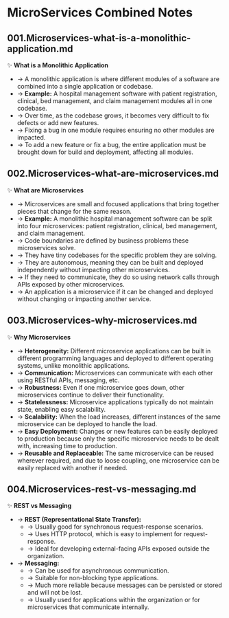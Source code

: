 # MicroServices Combined Notes

## 001.Microservices-what-is-a-monolithic-application.md
✨ **What is a Monolithic Application**
- → A monolithic application is where different modules of a software are combined into a single application or codebase.
- → **Example:** A hospital management software with patient registration, clinical, bed management, and claim management modules all in one codebase.
- → Over time, as the codebase grows, it becomes very difficult to fix defects or add new features.
- → Fixing a bug in one module requires ensuring no other modules are impacted.
- → To add a new feature or fix a bug, the entire application must be brought down for build and deployment, affecting all modules.

## 002.Microservices-what-are-microservices.md
✨ **What are Microservices**
- → Microservices are small and focused applications that bring together pieces that change for the same reason.
- → **Example:** A monolithic hospital management software can be split into four microservices: patient registration, clinical, bed management, and claim management.
- → Code boundaries are defined by business problems these microservices solve.
- → They have tiny codebases for the specific problem they are solving.
- → They are autonomous, meaning they can be built and deployed independently without impacting other microservices.
- → If they need to communicate, they do so using network calls through APIs exposed by other microservices.
- → An application is a microservice if it can be changed and deployed without changing or impacting another service.

## 003.Microservices-why-microservices.md
✨ **Why Microservices**
- → **Heterogeneity:** Different microservice applications can be built in different programming languages and deployed to different operating systems, unlike monolithic applications.
- → **Communication:** Microservices can communicate with each other using RESTful APIs, messaging, etc.
- → **Robustness:** Even if one microservice goes down, other microservices continue to deliver their functionality.
- → **Statelessness:** Microservice applications typically do not maintain state, enabling easy scalability.
- → **Scalability:** When the load increases, different instances of the same microservice can be deployed to handle the load.
- → **Easy Deployment:** Changes or new features can be easily deployed to production because only the specific microservice needs to be dealt with, increasing time to production.
- → **Reusable and Replaceable:** The same microservice can be reused wherever required, and due to loose coupling, one microservice can be easily replaced with another if needed.

## 004.Microservices-rest-vs-messaging.md
✨ **REST vs Messaging**
- → **REST (Representational State Transfer):**
    - → Usually good for synchronous request-response scenarios.
    - → Uses HTTP protocol, which is easy to implement for request-response.
    - → Ideal for developing external-facing APIs exposed outside the organization.
- → **Messaging:**
    - → Can be used for asynchronous communication.
    - → Suitable for non-blocking type applications.
    - → Much more reliable because messages can be persisted or stored and will not be lost.
    - → Usually used for applications within the organization or for microservices that communicate internally.
